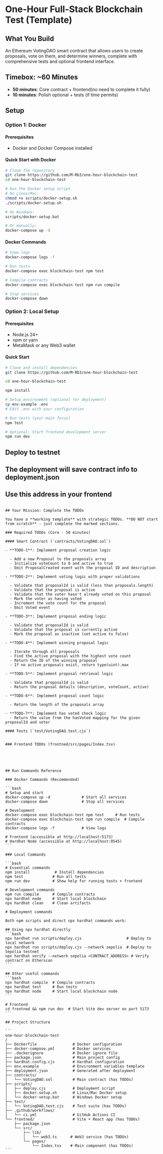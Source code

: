 # One-Hour Full-Stack Blockchain Test (Template)

## What You Build

An Ethereum VotingDAO smart contract that allows users to create proposals, vote on them, and determine winners, complete with comprehensive tests and optional frontend interface.

## Timebox: ~60 Minutes

- **50 minutes**: Core contract + frontend(no need to complete it fully)
- **10 minutes**: Polish optional + tests (if time permits)

## Setup

### Option 1: Docker

#### Prerequisites

- Docker and Docker Compose installed

#### Quick Start with Docker

```bash
# Clone the repository
git clone https://github.com/M-Rb3/one-hour-blockchain-test
cd one-hour-blockchain-test

# Run the Docker setup script
# On Linux/Mac:
chmod +x scripts/docker-setup.sh
./scripts/docker-setup.sh

# On Windows:
scripts/docker-setup.bat

# Or manually:
docker-compose up -d
```

#### Docker Commands

```bash
# View logs
docker-compose logs -f

# Run tests
docker-compose exec blockchain-test npm test

# Compile contracts
docker-compose exec blockchain-test npm run compile

# Stop services
docker-compose down
```

### Option 2: Local Setup

#### Prerequisites

- Node.js 24+
- npm or yarn
- MetaMask or any Web3 wallet

#### Quick Start

```bash
# Clone and install dependencies
git clone https://github.com/M-Rb3/one-hour-blockchain-test

cd one-hour-blockchain-test

npm install

# Setup environment (optional for deployment)
cp env.example .env
# Edit .env with your configuration

# Run tests (your main focus)
npm test

# Optional: Start frontend development server
npm run dev
```

## Deploy to testnet

## The deployment will save contract info to deployment.json

## Use this address in your frontend

````

## Your Mission: Complete the TODOs

You have a **working template** with strategic TODOs. **DO NOT start from scratch** - just complete the marked sections.

### Required TODOs (Core - 50 minutes)

#### Smart Contract (`contracts/VotingDAO.sol`)

- **TODO-1**: Implement proposal creation logic

  - Add a new Proposal to the proposals array
  - Initialize voteCount to 0 and active to true
  - Emit ProposalCreated event with the proposal ID and description

- **TODO-2**: Implement voting logic with proper validations

  - Validate that proposalId is valid (less than proposals.length)
  - Validate that the proposal is active
  - Validate that the voter hasn't already voted on this proposal
  - Mark the voter as having voted
  - Increment the vote count for the proposal
  - Emit Voted event

- **TODO-3**: Implement proposal ending logic

  - Validate that proposalId is valid
  - Validate that the proposal is currently active
  - Mark the proposal as inactive (set active to false)

- **TODO-4**: Implement winning proposal logic

  - Iterate through all proposals
  - Find the active proposal with the highest vote count
  - Return the ID of the winning proposal
  - If no active proposals exist, return type(uint).max

- **TODO-5**: Implement proposal retrieval logic

  - Validate that proposalId is valid
  - Return the proposal details (description, voteCount, active)

- **TODO-6**: Implement proposal count logic

  - Return the length of the proposals array

- **TODO-7**: Implement has voted check logic
  - Return the value from the hasVoted mapping for the given proposalId and voter

#### Tests (`test/VotingDAO.test.cjs`)


### Frontend TODOs (frontned/src/pages/Index.tsx)





## Run Commands Reference

### Docker Commands (Recommended)

```bash
# Setup and start
docker-compose up -d              # Start all services
docker-compose down               # Stop all services

# Development
docker-compose exec blockchain-test npm test     # Run tests
docker-compose exec blockchain-test npm run compile  # Compile contracts
docker-compose logs -f            # View logs

# Frontend (accessible at http://localhost:5173)
# Hardhat Node (accessible at http://localhost:8545)
```

### Local Commands

```bash
# Essential commands
npm install           # Install dependencies
npm test             # Run all tests
npm run dev          # Show help for running tests + frontend

# Development commands
npm run compile      # Compile contracts
npx hardhat node     # Start local blockchain
npx hardhat clean    # Clean artifacts

# Deployment commands

Both npm scripts and direct npx hardhat commands work:

## Using npx hardhat directly
```bash
npx hardhat run scripts/deploy.cjs                    # Deploy to local network
npx hardhat run scripts/deploy.cjs --network sepolia  # Deploy to Sepolia testnet
npx hardhat verify --network sepolia <CONTRACT_ADDRESS> # Verify contract on Etherscan
```

## Other useful commands
```bash
npx hardhat compile  # Compile contracts
npx hardhat test     # Run tests
npx hardhat node     # Start local blockchain node
```

# Frontend
cd frontned && npm run dev  # Start Vite dev server on port 5173
```

## Project Structure

```
one-hour-blockchain-test
/
├── Dockerfile                # Docker configuration
├── docker-compose.yml        # Docker services
├── .dockerignore             # Docker ignore file
├── package.json              # Main project config
├── hardhat.config.cjs        # Hardhat configuration
├── env.example               # Environment variables template
├── deployment.json           # Generated after deployment
├── contracts/
│   └── VotingDAO.sol         # Main contract (has TODOs)
├── scripts/
│   ├── deploy.cjs            # Deployment script
│   ├── docker-setup.sh       # Linux/Mac Docker setup
│   └── docker-setup.bat      # Windows Docker setup
├── test/
│   └── VotingDAO.test.cjs    # Test suite (has TODOs)
├── .github/workflows/
│   └── ci.yml                # GitHub Actions CI
└── frontned/                 # Vite + React app (has TODOs)
    ├── package.json
    └── src/
        ├── lib/
        │   └── web3.ts      # Web3 service (has TODOs)
        └── pages/
            └── Index.tsx    # Main component (has TODOs)
```

````
